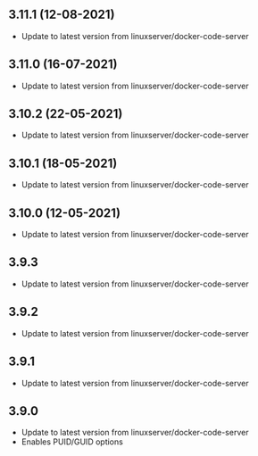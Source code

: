 
## 3.11.1 (12-08-2021)
- Update to latest version from linuxserver/docker-code-server

## 3.11.0 (16-07-2021)
- Update to latest version from linuxserver/docker-code-server

## 3.10.2 (22-05-2021)
- Update to latest version from linuxserver/docker-code-server

## 3.10.1 (18-05-2021)
- Update to latest version from linuxserver/docker-code-server

## 3.10.0 (12-05-2021)
- Update to latest version from linuxserver/docker-code-server

## 3.9.3
- Update to latest version from linuxserver/docker-code-server

## 3.9.2
- Update to latest version from linuxserver/docker-code-server

## 3.9.1
- Update to latest version from linuxserver/docker-code-server

## 3.9.0
- Update to latest version from linuxserver/docker-code-server
- Enables PUID/GUID options
